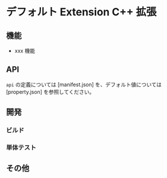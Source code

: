 # デフォルト Extension C++ 拡張

<!-- extensionの簡単な紹介 -->

## 機能

<!-- 主要機能の紹介 -->

- xxx 機能

## API

`api` の定義については [manifest.json] を、デフォルト値については [property.json] を参照してください。

<!-- 追加の紹介が必要な場合は、API.md も参照できます -->

## 開発

### ビルド

<!-- ビルドの依存関係と手順 -->

### 単体テスト

<!-- extensionの単体テストの実行方法 -->

## その他

<!-- 該当する場合のその他の項目 -->
